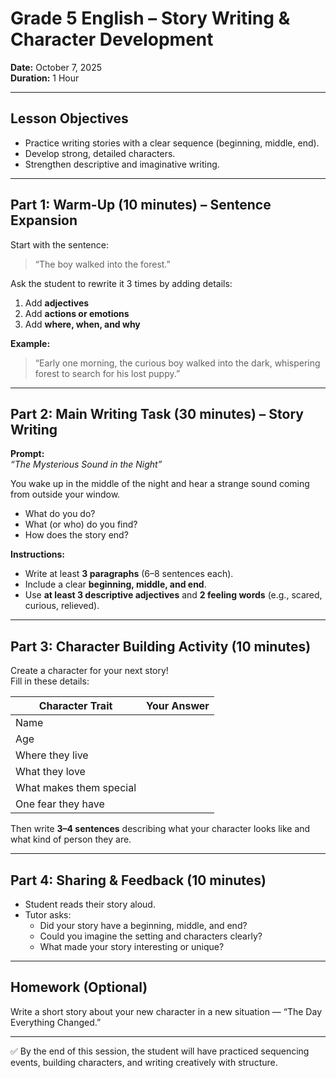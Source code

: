 # Grade 5 English – Story Writing & Character Development  
**Date:** October 7, 2025  
**Duration:** 1 Hour  

---

## Lesson Objectives
- Practice writing stories with a clear sequence (beginning, middle, end).  
- Develop strong, detailed characters.  
- Strengthen descriptive and imaginative writing.  

---

## Part 1: Warm-Up (10 minutes) – Sentence Expansion  

Start with the sentence:  
> “The boy walked into the forest.”  

Ask the student to rewrite it 3 times by adding details:  
1. Add **adjectives**  
2. Add **actions or emotions**  
3. Add **where, when, and why**  

**Example:**  
> “Early one morning, the curious boy walked into the dark, whispering forest to search for his lost puppy.”  

---

## Part 2: Main Writing Task (30 minutes) – Story Writing  

**Prompt:**  
*“The Mysterious Sound in the Night”*  

You wake up in the middle of the night and hear a strange sound coming from outside your window.  
- What do you do?  
- What (or who) do you find?  
- How does the story end?  

**Instructions:**  
- Write at least **3 paragraphs** (6–8 sentences each).  
- Include a clear **beginning, middle, and end**.  
- Use **at least 3 descriptive adjectives** and **2 feeling words** (e.g., scared, curious, relieved).  

---

## Part 3: Character Building Activity (10 minutes)  

Create a character for your next story!  
Fill in these details:  

| Character Trait | Your Answer |
|------------------|-------------|
| Name | |
| Age | |
| Where they live | |
| What they love | |
| What makes them special | |
| One fear they have | |

Then write **3–4 sentences** describing what your character looks like and what kind of person they are.  

---

## Part 4: Sharing & Feedback (10 minutes)  
- Student reads their story aloud.  
- Tutor asks:  
  - Did your story have a beginning, middle, and end?  
  - Could you imagine the setting and characters clearly?  
  - What made your story interesting or unique?  

---

## Homework (Optional)  
Write a short story about your new character in a new situation — “The Day Everything Changed.”  

---
✅ By the end of this session, the student will have practiced sequencing events, building characters, and writing creatively with structure.
